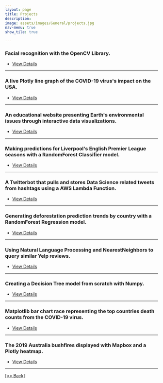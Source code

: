 ```yaml
---
layout: page
title: Projects
description:
image: assets/images/General/projects.jpg
nav-menu: true
show_tile: true

---
```


### Facial recognition with the OpenCV Library.

<ul class="actions">
   <li><a href="https://cvanchieri.github.io/DSPortfolio/Post_OpenCVFacialRecognition.html" class="button next">View Details</a></li>
</ul>

---

### A live Plotly line graph of the COVID-19 virus's impact on the USA.

<ul class="actions">
   <li><a href="https://cvanchieri.github.io/DSPortfolio/Post_COVID19PlotlyLineGraph.html" class="button next">View Details</a></li>
</ul>

---

### An educational website presenting Earth's environmental issues through interactive data visualizations.

<ul class="actions">
   <li><a href="https://cvanchieri.github.io/DSPortfolio/Post_PlanetDataVisionLabs.html" class="button next">View Details</a></li>
</ul>

---

### Making predictions for Liverpool's English Premier League seasons with a RandomForest Classifier model.

<ul class="actions">
   <li><a href="https://cvanchieri.github.io/DSPortfolio/Post_LiverpoolEPLPredictions.html" class="button next">View Details</a></li>
</ul>

---

### A Twitterbot that pulls and stores Data Science related tweets from hashtags using a AWS Lambda Function.

<ul class="actions">
   <li><a href="https://cvanchieri.github.io/DSPortfolio/Post_TwitterBotAWSLambdaFunction.html" class="button next">View Details</a></li>
</ul>

---

### Generating deforestation prediction trends by country with a RandomForest Regression model.

<ul class="actions">
   <li><a href="https://cvanchieri.github.io/DSPortfolio/Post_DeforestationPredictionTrends.html" class="button next">View Details</a></li>
</ul>

---

### Using Natural Language Processing and NearestNeighbors to query similar Yelp reviews.

<ul class="actions">
   <li><a href="https://cvanchieri.github.io/DSPortfolio/Post_YelpNLPQuerySimilarReviews.html" class="button next">View Details</a></li>
</ul>

---

### Creating a Decision Tree model from scratch with Numpy.

<ul class="actions">
   <li><a href="https://cvanchieri.github.io/DSPortfolio/Post_DecisionTreeFromScratch.html" class="button next">View Details</a></li>
</ul>

---

### Matplotlib bar chart race representing the top countries death counts from the COVID-19 virus.

<ul class="actions">
   <li><a href="https://cvanchieri.github.io/DSPortfolio/Post_COVID19BarChartRace.html" class="button next">View Details</a></li>
</ul>

---

### The 2019 Australia bushfires displayed with Mapbox and a Plotly heatmap.

<ul class="actions">
   <li><a href="https://cvanchieri.github.io/DSPortfolio/Post_AustraliaBushFiresMapboxHeatmap.html" class="button next">View Details</a></li>
</ul>




---
[[<< Back]](https://cvanchieri.github.io/DSPortfolio)
